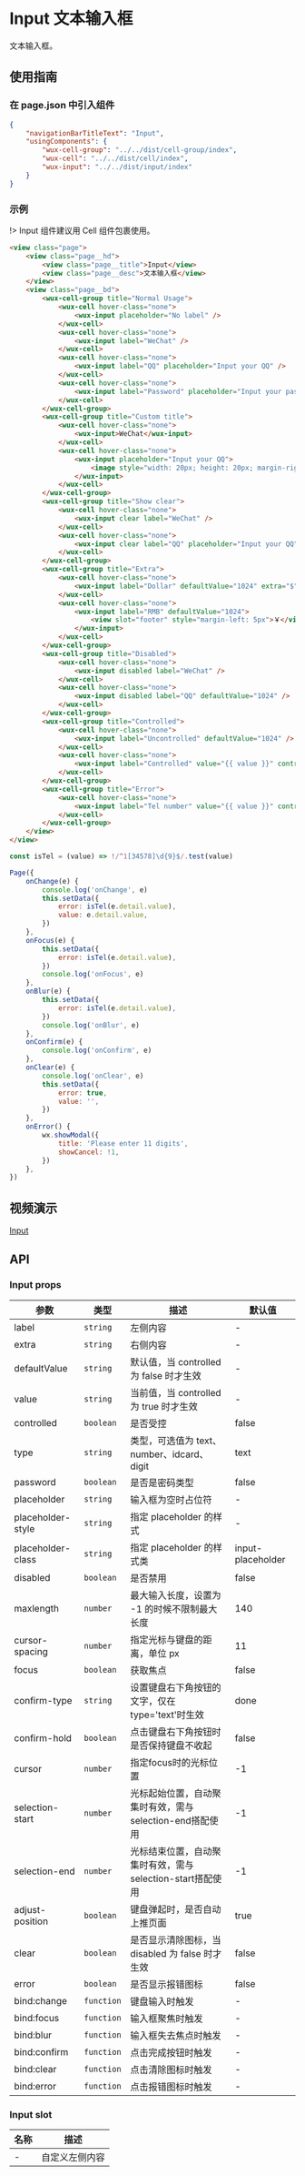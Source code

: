 # Input 文本输入框

文本输入框。

## 使用指南

### 在 page.json 中引入组件

```json
{
    "navigationBarTitleText": "Input",
    "usingComponents": {
        "wux-cell-group": "../../dist/cell-group/index",
        "wux-cell": "../../dist/cell/index",
        "wux-input": "../../dist/input/index"
    }
}
```

### 示例

!> Input 组件建议用 Cell 组件包裹使用。

```html
<view class="page">
    <view class="page__hd">
        <view class="page__title">Input</view>
        <view class="page__desc">文本输入框</view>
    </view>
    <view class="page__bd">
        <wux-cell-group title="Normal Usage">
            <wux-cell hover-class="none">
                <wux-input placeholder="No label" />
            </wux-cell>
            <wux-cell hover-class="none">
                <wux-input label="WeChat" />
            </wux-cell>
            <wux-cell hover-class="none">
                <wux-input label="QQ" placeholder="Input your QQ" />
            </wux-cell>
            <wux-cell hover-class="none">
                <wux-input label="Password" placeholder="Input your password" password type="number" />
            </wux-cell>
        </wux-cell-group>
        <wux-cell-group title="Custom title">
            <wux-cell hover-class="none">
                <wux-input>WeChat</wux-input>
            </wux-cell>
            <wux-cell hover-class="none">
                <wux-input placeholder="Input your QQ">
                    <image style="width: 20px; height: 20px; margin-right: 5px" src="http://pbqg2m54r.bkt.clouddn.com/logo.png" />
                </wux-input>
            </wux-cell>
        </wux-cell-group>
        <wux-cell-group title="Show clear">
            <wux-cell hover-class="none">
                <wux-input clear label="WeChat" />
            </wux-cell>
            <wux-cell hover-class="none">
                <wux-input clear label="QQ" placeholder="Input your QQ" />
            </wux-cell>
        </wux-cell-group>
        <wux-cell-group title="Extra">
            <wux-cell hover-class="none">
                <wux-input label="Dollar" defaultValue="1024" extra="$" />
            </wux-cell>
            <wux-cell hover-class="none">
                <wux-input label="RMB" defaultValue="1024">
                    <view slot="footer" style="margin-left: 5px">￥</view>
                </wux-input>
            </wux-cell>
        </wux-cell-group>
        <wux-cell-group title="Disabled">
            <wux-cell hover-class="none">
                <wux-input disabled label="WeChat" />
            </wux-cell>
            <wux-cell hover-class="none">
                <wux-input disabled label="QQ" defaultValue="1024" />
            </wux-cell>
        </wux-cell-group>
        <wux-cell-group title="Controlled">
            <wux-cell hover-class="none">
                <wux-input label="Uncontrolled" defaultValue="1024" />
            </wux-cell>
            <wux-cell hover-class="none">
                <wux-input label="Controlled" value="{{ value }}" controlled type="number" bind:change="onChange" bind:focus="onFocus" bind:blur="onBlur" bind:confirm="onConfirm" bind:clear="onClear" />
            </wux-cell>
        </wux-cell-group>
        <wux-cell-group title="Error">
            <wux-cell hover-class="none">
                <wux-input label="Tel number" value="{{ value }}" controlled error="{{ error }}" type="number" bind:change="onChange" bind:focus="onFocus" bind:blur="onBlur" bind:confirm="onConfirm" bind:clear="onClear" bind:error="onError" />
            </wux-cell>
        </wux-cell-group>
    </view>
</view>
```

```js
const isTel = (value) => !/^1[34578]\d{9}$/.test(value)

Page({
    onChange(e) {
        console.log('onChange', e)
        this.setData({
            error: isTel(e.detail.value),
            value: e.detail.value,
        })
    },
    onFocus(e) {
        this.setData({
            error: isTel(e.detail.value),
        })
        console.log('onFocus', e)
    },
    onBlur(e) {
        this.setData({
            error: isTel(e.detail.value),
        })
        console.log('onBlur', e)
    },
    onConfirm(e) {
        console.log('onConfirm', e)
    },
    onClear(e) {
        console.log('onClear', e)
        this.setData({
            error: true,
            value: '',
        })
    },
    onError() {
        wx.showModal({
            title: 'Please enter 11 digits',
            showCancel: !1,
        })
    },
})
```

## 视频演示

[Input](./_media/input.mp4 ':include :type=iframe width=375px height=667px')

## API

### Input props

| 参数 | 类型 | 描述 | 默认值 |
| --- | --- | --- | --- |
| label | <code>string</code> | 左侧内容 | - |
| extra | <code>string</code> | 右侧内容 | - |
| defaultValue | <code>string</code> | 默认值，当 controlled 为 false 时才生效 | - |
| value | <code>string</code> | 当前值，当 controlled 为 true 时才生效 | - |
| controlled | <code>boolean</code> | 是否受控 | false |
| type | <code>string</code> | 类型，可选值为 text、number、idcard、digit | text |
| password | <code>boolean</code> | 是否是密码类型 | false |
| placeholder | <code>string</code> | 输入框为空时占位符 | - |
| placeholder-style | <code>string</code> | 指定 placeholder 的样式 | - |
| placeholder-class | <code>string</code> | 指定 placeholder 的样式类 | input-placeholder |
| disabled | <code>boolean</code> | 是否禁用 | false |
| maxlength | <code>number</code> | 最大输入长度，设置为 -1 的时候不限制最大长度 | 140 |
| cursor-spacing | <code>number</code> | 指定光标与键盘的距离，单位 px | 11 |
| focus | <code>boolean</code> | 获取焦点 | false |
| confirm-type | <code>string</code> | 设置键盘右下角按钮的文字，仅在type='text'时生效 | done |
| confirm-hold | <code>boolean</code> | 点击键盘右下角按钮时是否保持键盘不收起 | false |
| cursor | <code>number</code> | 指定focus时的光标位置 | -1 |
| selection-start | <code>number</code> | 光标起始位置，自动聚集时有效，需与selection-end搭配使用 | -1 |
| selection-end | <code>number</code> | 光标结束位置，自动聚集时有效，需与selection-start搭配使用 | -1 |
| adjust-position | <code>boolean</code> | 键盘弹起时，是否自动上推页面 | true |
| clear | <code>boolean</code> | 是否显示清除图标，当 disabled 为 false 时才生效 | false |
| error | <code>boolean</code> | 是否显示报错图标 | false |
| bind:change | <code>function</code> | 键盘输入时触发 | - |
| bind:focus | <code>function</code> | 输入框聚焦时触发 | - |
| bind:blur | <code>function</code> | 输入框失去焦点时触发 | - |
| bind:confirm | <code>function</code> | 点击完成按钮时触发 | - |
| bind:clear | <code>function</code> | 点击清除图标时触发 | - |
| bind:error | <code>function</code> | 点击报错图标时触发 | - |

### Input slot

| 名称 | 描述 |
| --- | --- |
| - | 自定义左侧内容 |